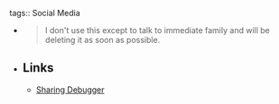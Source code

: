tags:: Social Media

- > I don't use this except to talk to immediate family and will be deleting it as soon as possible.
- ## Links
	- [Sharing Debugger](https://developers.facebook.com/tools/debug/)